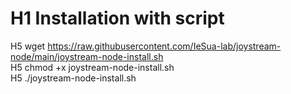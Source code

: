 # H1 Installation with script
H5 wget https://raw.githubusercontent.com/IeSua-lab/joystream-node/main/joystream-node-install.sh  
H5 chmod +x joystream-node-install.sh  
H5 ./joystream-node-install.sh 
